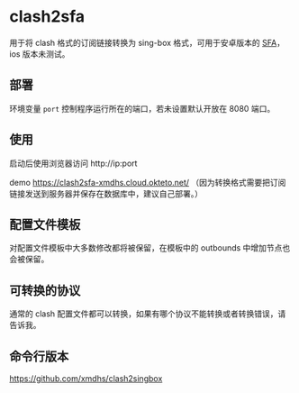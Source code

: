 # clash2sfa
用于将 clash 格式的订阅链接转换为 sing-box 格式，可用于安卓版本的 [SFA](https://sing-box.sagernet.org/installation/clients/sfa/)，ios 版本未测试。

## 部署
环境变量 `port` 控制程序运行所在的端口，若未设置默认开放在 8080 端口。

## 使用
启动后使用浏览器访问 http://ip:port

demo https://clash2sfa-xmdhs.cloud.okteto.net/ （因为转换格式需要把订阅链接发送到服务器并保存在数据库中，建议自己部署。）
## 配置文件模板
对配置文件模板中大多数修改都将被保留，在模板中的 outbounds 中增加节点也会被保留。

## 可转换的协议
通常的 clash 配置文件都可以转换，如果有哪个协议不能转换或者转换错误，请告诉我。

## 命令行版本
https://github.com/xmdhs/clash2singbox
